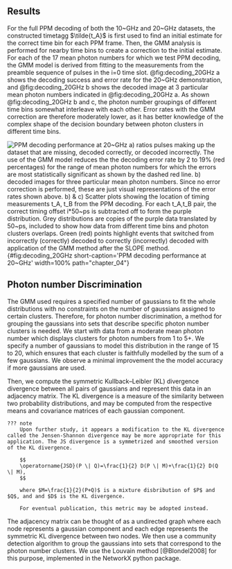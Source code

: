 ## Results

For the full PPM decoding of both the 10~GHz and 20~GHz datasets, the constructed timetagg $\tilde{t_A}$ is first used to find an initial estimate for the correct time bin for each PPM frame. Then, the GMM analysis is performed for nearby time bins to create a correction to the initial estimate. For each of the 17 mean photon numbers for which we test PPM decoding, the GMM model is derived from fitting to the measurements from the preamble sequence of pulses in the i=0 time slot. @fig:decoding_20GHz a shows the decoding success and error rate for the 20~GHz demonstration, and 
@fig:decoding_20GHz b shows the decoded image at 3 particular mean photon numbers indicated in @fig:decoding_20GHz a. As shown @fig:decoding_20GHz b and c, the photon number groupings of different time bins somewhat interleave with each other. Error rates with the GMM correction are therefore moderately lower, as it has better knowledge of the complex shape of the decision boundary between photon clusters in different time bins. 



![**PPM decoding performance at 20~GHz** a) ratios pulses making up the dataset that are missing, decoded correctly, or decoded incorrectly. The use of the GMM model reduces the the decoding error rate by 2 to 19% (red percentages) for the range of mean photon numbers for which the errors are most statistically significant as shown by the dashed red line. b) decoded images for three particular mean photon numbers. Since no error correction is performed, these are just visual representations of the error rates shown above. b) & c) Scatter plots showing the location of timing measurements $t_A, t_B$ from the PPM decoding. For each $t_A,t_B$ pair, the correct timing offset $i*50~ps$ is subtracted off to form the purple distribution. Grey distributions are copies of the purple data translated by $50~ps$, included to show how data from different time bins and photon clusters overlaps. Green (red) points highlight events that switched from incorrectly (correctly) decoded to correctly (incorrectly) decoded with application of the GMM method after the SLOPE method.](./figs/ppm_decoding_20GHz_light.svg){#fig:decoding_20GHz short-caption='PPM decoding performance at 20~GHz' width=100% path="chapter_04"}

## Photon number Discrimination

The GMM used requires a specified number of gaussians to fit the whole distributions with no constraints on the number of gaussians assigned to certain clusters. Therefore, for photon number discrimination, a method for grouping the gaussians into sets that describe specific photon number clusters is needed. We start with data from a moderate mean photon number which displays clusters for photon numbers from 1 to 5+. We specify a number of gaussians to model this distribution in the range of 15 to 20, which ensures that each cluster is faithfully modelled by the sum of a few gaussians. We observe a minimal improvement the the model accuracy if more gaussians are used. 

Then, we compute the symmetric Kullback–Leibler (KL) divergence divergence between all pairs of gaussians and represent this data in an adjacency matrix. The KL divergence is a measure of the similarity between two probability distributions, and may be computed from the respective means and covariance matrices of each gaussian component. 

```{=html}
??? note
    Upon further study, it appears a modification to the KL divergence called the Jensen-Shannon divergence may be more appropriate for this application. The JS divergence is a symmetrized and smoothed version of the KL divergence. 

    $$
    \operatorname{JSD}(P \| Q)=\frac{1}{2} D(P \| M)+\frac{1}{2} D(Q \| M),
    $$

    where $M=\frac{1}{2}(P+Q)$ is a mixture disbribution of $P$ and $Q$, and and $D$ is the KL divergence.

    For eventual publication, this metric may be adopted instead. 
```

The adjacency matrix can be thought of as a undirected graph where each node represents a gaussian component and each edge represents the symmetric KL divergence between two nodes. We then use a community detection algorithm to group the gaussians into sets that correspond to the photon number clusters. We use the Louvain method [@Blondel2008] for this purpose, implemented in the NetworkX python package. 



<!-- to reactively change slider: -->
<!-- Bokeh.embed.index.p3095.layout.children._items[0].data.child_models[1].value = 200 -->